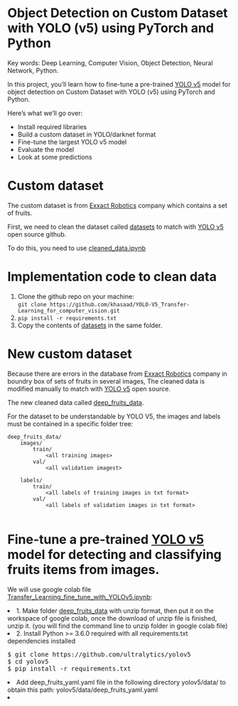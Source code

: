 # Object Detection on Custom Dataset with YOLO (v5) using PyTorch and Python

Key words: Deep Learning, Computer Vision, Object Detection, Neural Network, Python.

In this project, you’ll learn how to fine-tune a pre-trained <a href='https://github.com/ultralytics/yolov5'>YOLO v5</a> model for object detection on Custom Dataset with YOLO (v5) using PyTorch and Python.

Here’s what we’ll go over:

<ul>
<li>Install required libraries</li>
<li>Build a custom dataset in YOLO/darknet format</li>
<li>Fine-tune the largest YOLO v5 model</li>
<li>Evaluate the model</li>
<li>Look at some predictions</li>
</ul>

# Custom dataset

<p>The custom dataset is from <a href='https://exxact-robotics.com/'>Exxact Robotics</a> company which contains a set of fruits.</p>

<p>First, we need to clean the dataset called <a href='https://github.com/khasaad/YOLO-V5_Transfer-Learning_for_computer_vision/tree/main/datasets'>datasets</a> to match with <a href='https://github.com/ultralytics/yolov5'>YOLO v5</a> open source github.</p> 
<p>To do this, you need to use <a href='https://github.com/khasaad/YOLO-V5_Transfer-Learning_for_computer_vision/blob/main/cleaned_data.ipynb'>cleaned_data.ipynb</a></p>

# Implementation code to clean data

<ol>
  <li>Clone the github repo on your machine:<br><code>git clone https://github.com/khasaad/YOLO-V5_Transfer-Learning_for_computer_vision.git</code></li>
  <li><code>pip install -r requirements.txt</code></li>
  <li>Copy the contents of <a href='https://github.com/khasaad/YOLO-V5_Transfer-Learning_for_computer_vision/tree/main/datasets'>datasets</a> in the same folder.</li>
</ol>

# New custom dataset
<p>Because there are errors in the database from <a href='https://exxact-robotics.com/'>Exxact Robotics</a> company in boundry box of sets of fruits in several images, The cleaned data is modified manually to match with <a href='https://github.com/ultralytics/yolov5'>YOLO v5</a> open source. </p>

<p>The new cleaned data called <a href='https://github.com/khasaad/YOLO-V5_Transfer-Learning_for_computer_vision/tree/main/deep_fruits_data'>deep_fruits_data</a>.</p>

<p>For the dataset to be understandable by YOLO V5, the images and labels must be contained in a specific folder tree:</p>

<pre><code>deep_fruits_data/
    images/
        train/
            &lt;all training images&gt;
        val/
            &lt;all validation imagest&gt;
 
    labels/
        train/
            &lt;all labels of training images in txt format&gt;
        val/
            &lt;all labels of validation images in txt format&gt;

</code></pre>

# Fine-tune a pre-trained <a href='https://github.com/ultralytics/yolov5'>YOLO v5</a> model for detecting and classifying fruits items from images.

<p>We will use google colab file <a href='https://github.com/khasaad/YOLO-V5_Transfer-Learning_for_computer_vision/blob/main/Transfer_Learning_fine_tune_with_YOLOv5.ipynb'>Transfer_Learning_fine_tune_with_YOLOv5.ipynb</a>:</p>

<li>1. Make folder <a href='https://github.com/khasaad/YOLO-V5_Transfer-Learning_for_computer_vision/tree/main/deep_fruits_data'>deep_fruits_data</a> with unzip format, then put it on the workspace of google colab, once the download of unzip file is finished, unzip it. (you will find the command line to unzip folder in google colab file)</li>
<li>2. Install Python >= 3.6.0 required with all requirements.txt dependencies installed
<pre>$ git clone https://github.com/ultralytics/yolov5
$ <span class="pl-c1">cd</span> yolov5
$ pip install -r requirements.txt</pre></li>
<li>Add deep_fruits_yaml.yaml file in the following directory yolov5/data/ to obtain this path: yolov5/data/deep_fruits_yaml.yaml<li>




